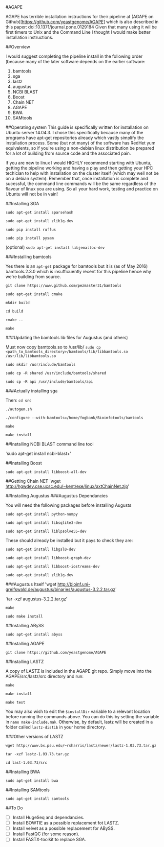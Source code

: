 #AGAPE

AGAPE has terrible installation instructions for their pipeline at (AGAPE on Github)[https://github.com/yeastgenome/AGAPE] which is also described in this paper: doi:10.1371/journal.pone.0129184
Given that many using it wil be first timers to Unix and the Command Line I thought I would make better installation instructions.

##Overview

I would suggest completing the pipeline install in the following order (because many of the later software depends on the earlier software:

1. bamtools
2. sga
3. lastz
4. augustus
5. NCBI BLAST
6. Boost
7. Chain NET
8. AGAPE
9. BWA
10. SAMtools

##Operating system
This guide is specifically written for installation on Ubuntu server 14.04.3. I chose this specifically because many of the programs have apt-get repositories already which vastly simplify the installation process. Some (but not many) of the software has RedHet yum equivalents, so if you're using a non-debian linux distribution be prepared for a lot of building from source code and the associated pain.

If you are new to linux I would HIGHLY recommend starting with Ubuntu, getting the pipeline working and having a play and then getting your HPC techician to help with installation on the cluster itself (which may well not be on a debian system).
Remember that, once installation is complete and sucessful, the command line commands will be the same regardless of the flavour of linux you are using. So all your hard work, testing and practice on Ubuntu will not be in vain!

##Installing SGA

`sudo apt-get install sparsehash`

`sudo apt-get install zlib1g-dev`

`sudo pip install ruffus`

`sudo pip install pysam`

(optional) `sudo apt-get install libjemalloc-dev`


###Installing bamtools

Yes there is an `apt-get` package for bamtools but it is (as of May 2016) bamtools.2.3.0 which is insufficuently recent for this pipeline hence why we're building from source.

`git clone https://www.github.com/pezmaster31/bamtools`

`sudo apt-get install cmake`

`mkdir build`

`cd build`

`cmake ..`

`make`

###Updating the bamtools lib files for Augustus (and others)

Must now copy bamtools.so to /usr/lib/
`sudo cp <path_to_bamtools_directory>/bamtools/lib/libbamtools.so /usr/lib/libbamtools.so`

`sudo mkdir /usr/include/bamtools`

`sudo cp -R shared /usr/include/bamtools/shared`

`sudo cp -R api /usr/include/bamtools/api`

###Actually installing sga

Then:
`cd src`

`./autogen.sh` 

`./configure --with-bamtools=/home/fogbank/Bioinfotools/bamtools`  

`make`

`make install`


##Installing NCBI BLAST command line tool

'sudo apt-get install ncbi-blast+'

##Installing Boost

`sudo apt-get install libboost-all-dev`

##Getting Chain NET
'wget http://hgwdev.cse.ucsc.edu/~kent/exe/linux/axtChainNet.zip'

##Installing Augustus
###Augustus Dependancies

You will need the following packages before installing Augusts

`sudo apt-get install python-numpy`

`sudo apt-get install libsqlite3-dev`

`sudo apt-get install liblpsolve55-dev`


These should already be installed but it pays to check they are:

`sudo apt-get install libgsl0-dev`

`sudo apt-get install libboost-graph-dev`

`sudo apt-get install libboost-iostreams-dev` 

`sudo apt-get install zlib1g-dev` 

###Augustus Itself
'wget http://bioinf.uni-greifswald.de/augustus/binaries/augustus-3.2.2.tar.gz'

'tar -xzf augustus-3.2.2.tar.gz'

`make`

`sudo make install`

##Installing ABySS

`sudo apt-get install abyss`

##Installing AGAPE

`git clone https://github.com/yeastgenome/AGAPE`

##Installing LASTZ

A copy of LASTZ is included in the AGAPE git repo. Simply move into the AGAPE/src/lastz/src directory and run:

`make`

`make install`

`make test`

You may also wish to edit the `$installDir` variable to a relevant location before running the commands above. You can do this by setting the variable in `nano make‑include.mak`.
Otherwise, by default, lastz will be created in a folder called `lastz-distib` in your home directory.

###Other versions of LASTZ

`wget http://www.bx.psu.edu/~rsharris/lastz/newer/lastz-1.03.73.tar.gz`

`tar -xzf lastz-1.03.73.tar.gz`

`cd last-1.03.73/src`

##Installing BWA

`sudo apt-get install bwa`

##Installing SAMtools

`sudo apt-get install samtools`

##To Do
- [ ] Install HugeSeq and dependancies.
- [ ] Install BOWTIE as a possible replacement fot LASTZ.
- [ ] Install velvet as a possible replacement for ABySS.
- [ ] Install FastQC (for some reason).
- [ ] Install FASTX-toolkit to replace SGA.

